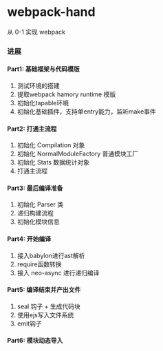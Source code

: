 # webpack-hand
从 0-1 实现 webpack

### 进展

#### Part1: 基础框架与代码模版

1. 测试环境的搭建
2. 提取webpack hamory runtime 模版
3. 初始化tapable环境
4. 初始化基础插件，支持单entry能力，监听make事件


#### Part2: 打通主流程

1. 初始化 Compilation 对象
2. 初始化 NormalModuleFactory 普通模块工厂
3. 初始化 Stats 数据统计对象
4. 打通主流程

#### Part3: 最后编译准备

1. 初始化 Parser 类
2. 递归构建流程
3. 初始化模块信息

#### Part4: 开始编译

1. 接入babylon进行ast解析
2. require函数转换
3. 接入 neo-async 进行递归编译

#### Part5: 编译结束并产出文件

1. seal 钩子 + 生成代码块
2. 使用ejs写入文件系统
3. emit钩子

#### Part6: 模块动态导入
